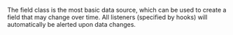 The field class is the most basic data source, which can be used to create a field that may change over time.
All listeners (specified by hooks) will automatically be alerted upon data changes.
